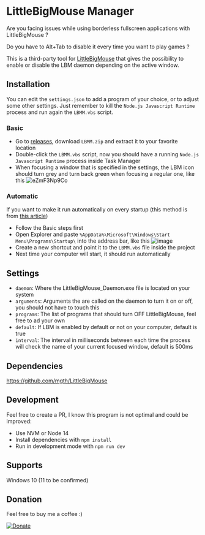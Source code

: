 # LittleBigMouse Manager

Are you facing issues while using borderless fullscreen applications with LittleBigMouse ?

Do you have to Alt+Tab to disable it every time you want to play games ?

This is a third-party tool for [LittleBigMouse](https://github.com/mgth/LittleBigMouse) that gives the possibility to enable or disable the LBM daemon depending on the active window.

## Installation

You can edit the `settings.json` to add a program of your choice, or to adjust some other settings.
Just remember to kill the `Node.js Javascript Runtime` process and run again the `LBMM.vbs` script.

### Basic
- Go to [releases](https://github.com/VinceBT/LBMM/releases), download `LBMM.zip` and extract it to your favorite location
- Double-click the `LBMM.vbs` script, now you should have a running `Node.js Javascript Runtime` process inside Task Manager
- When focusing a window that is specified in the settings, the LBM icon should turn grey and turn back green when focusing a regular one, like this
  ![eZmF3Np9Co](https://user-images.githubusercontent.com/1362505/151820434-05772094-632d-4884-8828-8f4b275ebee4.gif)

### Automatic
If you want to make it run automatically on every startup (this method is from [this article](https://keestalkstech.com/2016/07/start-nodejs-app-windowless-windows/#vbs-to-the-rescue))

- Follow the Basic steps first
- Open Explorer and paste `%AppData%\Microsoft\Windows\Start Menu\Programs\Startup\` into the address bar, like this
![image](https://user-images.githubusercontent.com/1362505/151819930-d2028edb-c6f0-422a-b3a1-2631f6d2fccb.png)
- Create a new shortcut and point it to the `LBMM.vbs` file inside the project
- Next time your computer will start, it should run automatically

## Settings

- `daemon`: Where the LittleBigMouse_Daemon.exe file is located on your system
- `arguments`: Arguments the are called on the daemon to turn it on or off, you should not have to touch this
- `programs`: The list of programs that should turn OFF LittleBigMouse, feel free to ad your own
- `default`: If LBM is enabled by default or not on your computer, default is true
- `interval`: The interval in milliseconds between each time the process will check the name of your current focused window, default is 500ms

## Dependencies

https://github.com/mgth/LittleBigMouse

## Development

Feel free to create a PR, I know this program is not optimal and could be improved:

- Use NVM or Node 14
- Install dependencies with `npm install`
- Run in development mode with `npm run dev`

## Supports

Windows 10 (11 to be confirmed)

## Donation

Feel free to buy me a coffee :)

[![Donate](https://img.shields.io/badge/Donate-PayPal-green.svg)](https://www.paypal.com/donate/?hosted_button_id=KKDV8JRNNRDAN)
